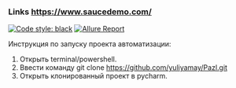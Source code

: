 ### Links https://www.saucedemo.com/
[![Code style: black](https://img.shields.io/badge/code%20style-black-000000.svg)](https://github.com/psf/black)
[![Allure Report](https://img.shields.io/badge/Allure%20Report-deployed-yellowgreen)](https://github.com/yuliyamay/Pazl)


Инструкция по запуску проекта автоматизации:
1. Открыть terminal/powershell.
2. Ввести команду git clone https://github.com/yuliyamay/Pazl.git
3. Открыть клонированный проект в pycharm.
